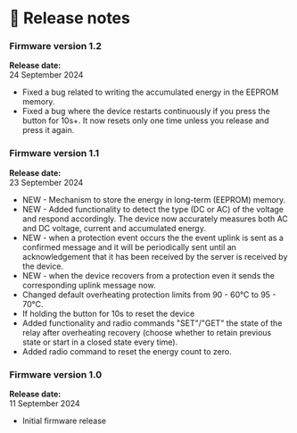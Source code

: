 # 🥳 Release notes

### Firmware version 1.2

**Release date:** \
24 September 2024

* Fixed a bug related to writing the accumulated energy in the EEPROM memory.
* Fixed a bug where the device restarts continuously if you press the button for 10s+. It now resets only one time unless you release and press it again.

### Firmware version 1.1

**Release date:** \
23 September 2024

* NEW - Mechanism to store the energy in long-term (EEPROM) memory.
* NEW - Added functionality to detect the type (DC or AC) of the voltage and respond accordingly. The device now accurately measures both AC and DC voltage, current and accumulated energy.
* NEW - when a protection event occurs the the event uplink is sent as a confirmed message and it will be periodically sent until an acknowledgement that it has been received by the server is received by the device.
* NEW - when the device recovers from a protection even it sends the corresponding uplink message now.
* Changed default overheating protection limits from 90 - 60°C to 95 - 70°C.
* If holding the button for 10s to reset the device
* Added functionality and radio commands "SET"/"GET" the state of the relay after overheating recovery (choose whether to retain previous state or start in a closed state every time).
* Added radio command to reset the energy count to zero.

### Firmware version 1.0

**Release date:** \
11 September 2024&#x20;

* Initial firmware release
